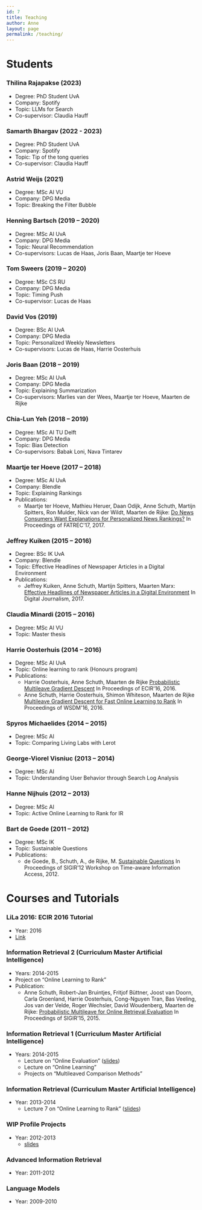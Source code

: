 ```yaml
---
id: 7
title: Teaching
author: Anne
layout: page
permalink: /teaching/
---
```


# Students


### Thilina Rajapakse (2023)
- Degree: PhD Student UvA
- Company: Spotify
- Topic: LLMs for Search
- Co-supervisor: Claudia Hauff


### Samarth Bhargav (2022 - 2023)
- Degree: PhD Student UvA
- Company: Spotify
- Topic: Tip of the tong queries
- Co-supervisor: Claudia Hauff


### Astrid Weijs (2021)
- Degree: MSc AI VU
- Company: DPG Media
- Topic: Breaking the Filter Bubble

### Henning Bartsch (2019 – 2020)
- Degree: MSc AI UvA
- Company: DPG Media
- Topic: Neural Recommendation
- Co-supervisors: Lucas de Haas, Joris Baan, Maartje ter Hoeve

### Tom Sweers (2019 – 2020)
- Degree: MSc CS RU
- Company: DPG Media
- Topic: Timing Push
- Co-supervisor: Lucas de Haas

### David Vos (2019)
- Degree: BSc AI UvA
- Company: DPG Media
- Topic: Personalized Weekly Newsletters
- Co-supervisors: Lucas de Haas, Harrie Oosterhuis

### Joris Baan (2018 – 2019)
- Degree: MSc AI UvA
- Company: DPG Media
- Topic: Explaining Summarization
- Co-supervisors: Marlies van der Wees, Maartje ter Hoeve, Maarten de Rijke

### Chia-Lun Yeh (2018 – 2019)
- Degree: MSc AI TU Delft
- Company: DPG Media
- Topic: Bias Detection
- Co-supervisors: Babak Loni, Nava Tintarev

### Maartje ter Hoeve (2017 – 2018)
- Degree: MSc AI UvA
- Company: Blendle
- Topic: Explaining Rankings
- Publications:
  - Maartje ter Hoeve, Mathieu Heruer, Daan Odijk, Anne Schuth, Martijn Spitters, Ron Mulder, Nick van der Wildt, Maarten de Rijke: [Do News Consumers Want Explanations for Personalized News Rankings?](/assets/fatrec2017-recommendation-reasons-blendle.pdf) In Proceedings of FATREC'17, 2017.

### Jeffrey Kuiken (2015 – 2016)
- Degree: BSc IK UvA
- Company: Blendle
- Topic: Effective Headlines of Newspaper Articles in a Digital Environment
- Publications:
  - Jeffrey Kuiken, Anne Schuth, Martijn Spitters, Maarten Marx: [Effective Headlines of Newspaper Articles in a Digital Environment](/assets/Effective-Headlines-of-Newspaper-Articles-in-a-Digital-Environment.pdf) In Digital Journalism, 2017.

### Claudia Minardi (2015 – 2016)
- Degree: MSc AI VU
- Topic: Master thesis

### Harrie Oosterhuis (2014 – 2016)
- Degree: MSc AI UvA
- Topic: Online learning to rank (Honours program)
- Publications:
  - Harrie Oosterhuis, Anne Schuth, Maarten de Rijke [Probabilistic Multileave Gradient Descent](/assets/ecir2016-prob-multileave-gradient-descent.pdf) In Proceedings of ECIR'16, 2016.
  - Anne Schuth, Harrie Oosterhuis, Shimon Whiteson, Maarten de Rijke [Multileave Gradient Descent for Fast Online Learning to Rank](/assets/wsdm2016-multileave-gradient-descent.pdf) In Proceedings of WSDM'16, 2016.

### Spyros Michaelides (2014 – 2015)
- Degree: MSc AI
- Topic: Comparing Living Labs with Lerot

### George-Viorel Visniuc (2013 – 2014)
- Degree: MSc AI
- Topic: Understanding User Behavior through Search Log Analysis

### Hanne Nijhuis (2012 – 2013)
- Degree: MSc AI
- Topic: Active Online Learning to Rank for IR

### Bart de Goede (2011 – 2012)
- Degree: MSc IK
- Topic: Sustainable Questions
- Publications:
  - de Goede, B., Schuth, A., de Rijke, M. [Sustainable Questions](/assets/taia2012-sustainable.pdf) In Proceedings of SIGIR'12 Workshop on Time-aware Information Access, 2012.

# Courses and Tutorials

### LiLa 2016: ECIR 2016 Tutorial
- Year: 2016
- [Link](http://living-labs.net/tutorial/)

### Information Retrieval 2 (Curriculum Master Artificial Intelligence)
- Years: 2014-2015
- Project on “Online Learning to Rank”
- Publication:
  - Anne Schuth, Robert-Jan Bruintjes, Fritjof Büttner, Joost van Doorn, Carla Groenland, Harrie Oosterhuis, Cong-Nguyen Tran, Bas Veeling, Jos van der Velde, Roger Wechsler, David Woudenberg, Maarten de Rijke: [Probabilistic Multileave for Online Retrieval Evaluation](/assets/schuth-probabilistic-2015.pdf) In Proceedings of SIGIR'15, 2015.

### Information Retrieval 1 (Curriculum Master Artificial Intelligence)
- Years: 2014-2015
  - Lecture on “Online Evaluation” ([slides](/assets/ir20142015-lecture2-online-evaluation.pdf))
  - Lecture on “Online Learning”
  - Projects on “Multileaved Comparison Methods”

### Information Retrieval (Curriculum Master Artificial Intelligence)
- Year: 2013-2014
  - Lecture 7 on “Online Learning to Rank” ([slides](/assets/ir-course-week7-onlinelearningtorank.pdf))

### WIP Profile Projects
- Year: 2012-2013
  - [slides](/assets/20130604-WIP-proposals.pdf)

### Advanced Information Retrieval
- Year: 2011-2012

### Language Models
- Year: 2009-2010

